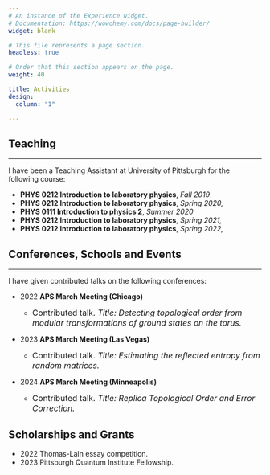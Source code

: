 ```yaml
---
# An instance of the Experience widget.
# Documentation: https://wowchemy.com/docs/page-builder/
widget: blank

# This file represents a page section.
headless: true

# Order that this section appears on the page.
weight: 40

title: Activities
design:
  column: "1"

---
```

## Teaching
***
I have been a Teaching Assistant at University of Pittsburgh for the following course:
- **PHYS 0212 Introduction to laboratory physics**, *Fall 2019*
- **PHYS 0212 Introduction to laboratory physics**, *Spring 2020,*
- **PHYS 0111 Introduction to physics 2**, *Summer 2020*
- **PHYS 0212 Introduction to laboratory physics**, *Spring 2021,*
- **PHYS 0212 Introduction to laboratory physics**, *Spring 2022,*


## Conferences, Schools and Events
***
I have given contributed talks on the following conferences:
- 2022 **APS March Meeting (Chicago)**
  - <font size=3> Contributed talk. *Title: Detecting topological order from modular transformations of ground states on the torus.* </font>

- 2023 **APS March Meeting (Las Vegas)**
  - <font size=3> Contributed talk. *Title: Estimating the reflected entropy from random matrices.* </font>

- 2024 **APS March Meeting (Minneapolis)**
  - <font size=3> Contributed talk. *Title: Replica Topological Order and Error Correction.* </font>

## Scholarships and Grants
- 2022 Thomas-Lain essay competition. 
- 2023 Pittsburgh Quantum Institute Fellowship.


